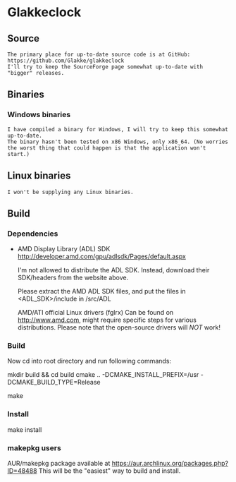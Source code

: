 # Glakkeclock

## Source
	The primary place for up-to-date source code is at GitHub:
	https://github.com/Glakke/glakkeclock
	I'll try to keep the SourceForge page somewhat up-to-date with "bigger" releases.

## Binaries
### Windows binaries
	I have compiled a binary for Windows, I will try to keep this somewhat up-to-date.
	The binary hasn't been tested on x86 Windows, only x86_64. (No worries
	the worst thing that could happen is that the application won't start.)

## Linux binaries
	I won't be supplying any Linux binaries.

## Build
### Dependencies
- AMD Display Library (ADL) SDK
	http://developer.amd.com/gpu/adlsdk/Pages/default.aspx

	I'm not allowed to distribute the ADL SDK. Instead, 
	download their SDK/headers from the website above.

	Please extract the AMD ADL SDK files, and put the files in
	<ADL_SDK>/include in <GlakkeClock>/src/ADL

	AMD/ATI official Linux drivers (fglrx) 
	Can be found on http://www.amd.com, might require
	specific steps for various distributions.
	Please note that the open-source drivers will _NOT_ work!

### Build
Now cd into root directory and run following commands:

mkdir build && cd build
cmake .. -DCMAKE_INSTALL_PREFIX=/usr -DCMAKE_BUILD_TYPE=Release

make

### Install
make install

### makepkg users
AUR/makepkg package available at https://aur.archlinux.org/packages.php?ID=48488
This will be the "easiest" way to build and install.
